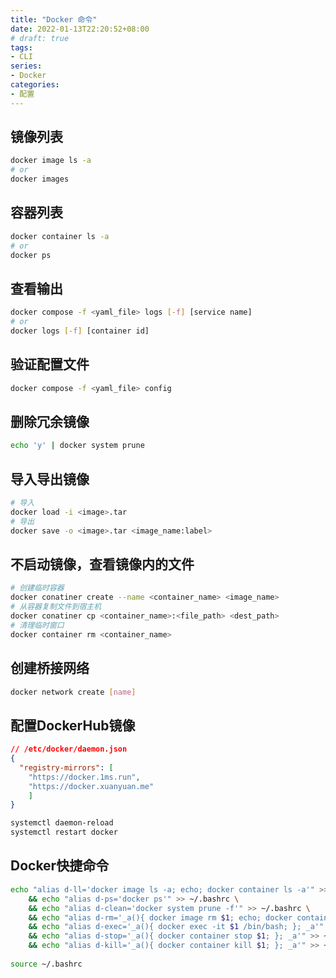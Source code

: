 ```yaml
---
title: "Docker 命令"
date: 2022-01-13T22:20:52+08:00
# draft: true
tags: 
- CLI
series:
- Docker
categories:
- 配置
---
```


## 镜像列表
```bash
docker image ls -a
# or
docker images
```

## 容器列表
```bash
docker container ls -a
# or
docker ps
```

## 查看输出
```bash
docker compose -f <yaml_file> logs [-f] [service name]
# or
docker logs [-f] [container id]
```

## 验证配置文件
```bash
docker compose -f <yaml_file> config
```

## 删除冗余镜像
```bash
echo 'y' | docker system prune
```

## 导入导出镜像
```bash
# 导入
docker load -i <image>.tar
# 导出
docker save -o <image>.tar <image_name:label>
```

## 不启动镜像，查看镜像内的文件
```bash
# 创建临时容器
docker conatiner create --name <container_name> <image_name>
# 从容器复制文件到宿主机
docker conatiner cp <container_name>:<file_path> <dest_path>
# 清理临时窗口
docker container rm <container_name>
```

## 创建桥接网络
```bash
docker network create [name]
```

## 配置DockerHub镜像
```json
// /etc/docker/daemon.json 
{
  "registry-mirrors": [
  	"https://docker.1ms.run",
  	"https://docker.xuanyuan.me"
  	]
}
```
```bash
systemctl daemon-reload
systemctl restart docker
```

## Docker快捷命令
```bash
echo "alias d-ll='docker image ls -a; echo; docker container ls -a'" >> ~/.bashrc \
    && echo "alias d-ps='docker ps'" >> ~/.bashrc \
    && echo "alias d-clean='docker system prune -f'" >> ~/.bashrc \
    && echo "alias d-rm='_a(){ docker image rm $1; echo; docker container rm $1; }; _a'" >> ~/.bashrc \
    && echo "alias d-exec='_a(){ docker exec -it $1 /bin/bash; }; _a'" >> ~/.bashrc \
    && echo "alias d-stop='_a(){ docker container stop $1; }; _a'" >> ~/.bashrc \
    && echo "alias d-kill='_a(){ docker container kill $1; }; _a'" >> ~/.bashrc
    
source ~/.bashrc
```